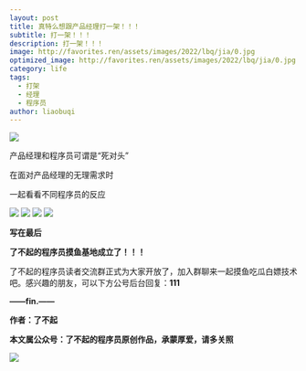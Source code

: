 ```yaml
---
layout: post
title: 真特么想跟产品经理打一架！！！
subtitle: 打一架！！！
description: 打一架！！！
image: http://favorites.ren/assets/images/2022/lbq/jia/0.jpg
optimized_image: http://favorites.ren/assets/images/2022/lbq/jia/0.jpg
category: life
tags:
  - 打架
  - 经理
  - 程序员
author: liaobuqi
---
```

![](http://favorites.ren/assets/images/2021/cartoon/bianbie/640.jpeg)

产品经理和程序员可谓是“死对头”

在面对产品经理的无理需求时

一起看看不同程序员的反应

![](http://favorites.ren/assets/images/2022/lbq/jia/640.jpeg)
![](http://favorites.ren/assets/images/2022/lbq/jia/640-1.jpeg)
![](http://favorites.ren/assets/images/2022/lbq/jia/640-2.jpeg)
![](http://favorites.ren/assets/images/2022/lbq/jia/640-3.jpeg)

**写在最后**

**了不起的程序员摸鱼基地成立了！！！**

了不起的程序员读者交流群正式为大家开放了，加入群聊来一起摸鱼吃瓜白嫖技术吧。感兴趣的朋友，可以下方公号后台回复：**111**

**——fin.——**

**作者：了不起**

**本文属公众号：了不起的程序员原创作品，承蒙厚爱，请多关照**

![](http://favorites.ren/assets/images/2021/lbq/tuodan/640.gif)
